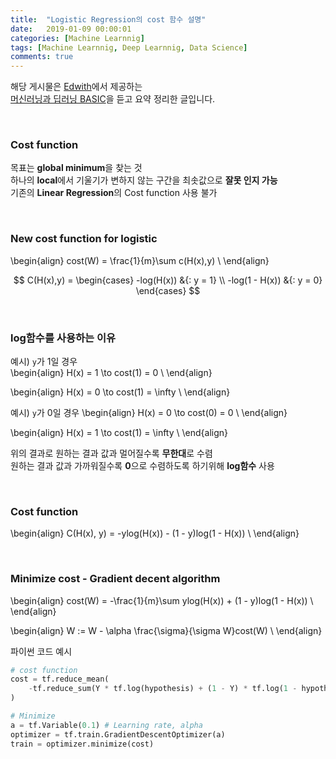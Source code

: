 ```yaml
---
title:  "Logistic Regression의 cost 함수 설명"
date:   2019-01-09 00:00:01
categories: [Machine Learnnig]
tags: [Machine Learnnig, Deep Learnnig, Data Science]
comments: true
---
```


해당 게시물은 [Edwith](https://www.edwith.org)에서 제공하는<br/>
[머신러닝과 딥러닝 BASIC](https://www.edwith.org/others26/joinLectures/9829)을 듣고 요약 정리한 글입니다.

<br/>

### Cost function
목표는 **global minimum**을 찾는 것<br/>
하나의 **local**에서 기울기가 변하지 않는 구간을 최솟값으로 **잘못 인지 가능**<br/>
기존의 **Linear Regression**의 Cost function 사용 불가<br/>

<br/>

### New cost function for logistic

\begin{align}
cost(W) = \frac{1}{m}\sum c(H(x),y) \\
\end{align}

$$
C(H(x),y) =
\begin{cases}
-log(H(x))     &{: y = 1} \\
-log(1 - H(x)) &{: y = 0}
\end{cases}
$$

<br/>

### log함수를 사용하는 이유
예시) `y`가 1일 경우<br>
\begin{align}
H(x) = 1 \to cost(1) = 0 \\
\end{align}

\begin{align}
H(x) = 0 \to cost(1) = \infty \\
\end{align}

예시) `y`가 0일 경우
\begin{align}
H(x) = 0 \to cost(0) = 0 \\
\end{align}

\begin{align}
H(x) = 1 \to cost(1) = \infty \\
\end{align}

위의 결과로 원하는 결과 값과 멀어질수록 **무한대**로 수렴<br/>
원하는 결과 값과 가까워질수록 **0**으로 수렴하도록 하기위해 **log함수** 사용

<br/>

### Cost function
\begin{align}
C(H(x), y) = -ylog(H(x)) - (1 - y)log(1 - H(x)) \\
\end{align}

<br/>

### Minimize cost - Gradient decent algorithm
\begin{align}
cost(W) = -\frac{1}{m}\sum ylog(H(x)) + (1 - y)log(1 - H(x)) \\
\end{align}

\begin{align}
W := W - \alpha \frac{\sigma}{\sigma W}cost(W) \\
\end{align}

파이썬 코드 예시
```python
# cost function
cost = tf.reduce_mean(
    -tf.reduce_sum(Y * tf.log(hypothesis) + (1 - Y) * tf.log(1 - hypothesis))
)

# Minimize
a = tf.Variable(0.1) # Learning rate, alpha
optimizer = tf.train.GradientDescentOptimizer(a)
train = optimizer.minimize(cost)
```

